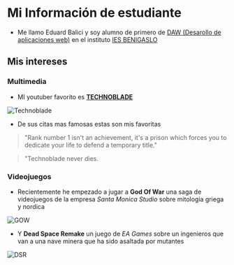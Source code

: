 # Mi Información de estudiante

 - Me llamo Eduard Balici y soy alumno de primero de [DAW (Desarollo de aplicaciones web)](https://portal.edu.gva.es/iesbenigaslo/wp-content/uploads/sites/1168/2024/07/daw2-2.pdf) en el instituto [IES BENIGASLO](https://portal.edu.gva.es/iesbenigaslo/)

## Mis intereses

### Multimedia
 - MI youtuber favorito es [**TECHNOBLADE**](https://www.youtube.com/@technoblade)


![Technoblade](https://static.wikia.nocookie.net/qsmp/images/c/cc/Techno.Skin.png/revision/latest?cb=20230518032249)

 - De sus citas mas famosas estas son mis favoritas
  
>"Rank number 1 isn't an achievement, it's a prison which forces you to dedicate your life to defend a temporary title."

>"Technoblade never dies.

### Videojuegos
- Recientemente he empezado a jugar a **God Of War** una saga de videojuegos de la empresa _Santa Monica Studio_ sobre mitologia griega y nordica
  
![GOW](https://i.ytimg.com/vi/gOE2BVRCUkM/hq720.jpg?sqp=-oaymwEhCK4FEIIDSFryq4qpAxMIARUAAAAAGAElAADIQj0AgKJD&rs=AOn4CLB0KxFjJE38O0ovpjcwGBe1zWPDEg)

- Y **Dead Space Remake** un juego de _EA Games_ sobre un ingenieros que van a una nave minera que ha sido asaltada por mutantes

![DSR](https://i.blogs.es/a14c32/dead-space-media-slide-03-usp-03.jpg.adapt.1456w/500_333.jpeg)

